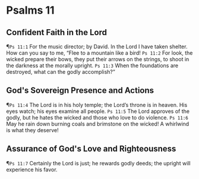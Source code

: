 # Psalms 11

## Confident Faith in the Lord
¶`Ps 11:1` For the music director; by David. In the Lord I have taken shelter. How can you say to me, “Flee to a mountain like a bird!
`Ps 11:2` For look, the wicked prepare their bows, they put their arrows on the strings, to shoot in the darkness at the morally upright.
`Ps 11:3` When the foundations are destroyed, what can the godly accomplish?”

## God's Sovereign Presence and Actions
¶`Ps 11:4` The Lord is in his holy temple; the Lord’s throne is in heaven. His eyes watch; his eyes examine all people.
`Ps 11:5` The Lord approves of the godly, but he hates the wicked and those who love to do violence.
`Ps 11:6` May he rain down burning coals and brimstone on the wicked! A whirlwind is what they deserve!

## Assurance of God's Love and Righteousness
¶`Ps 11:7` Certainly the Lord is just; he rewards godly deeds; the upright will experience his favor.
